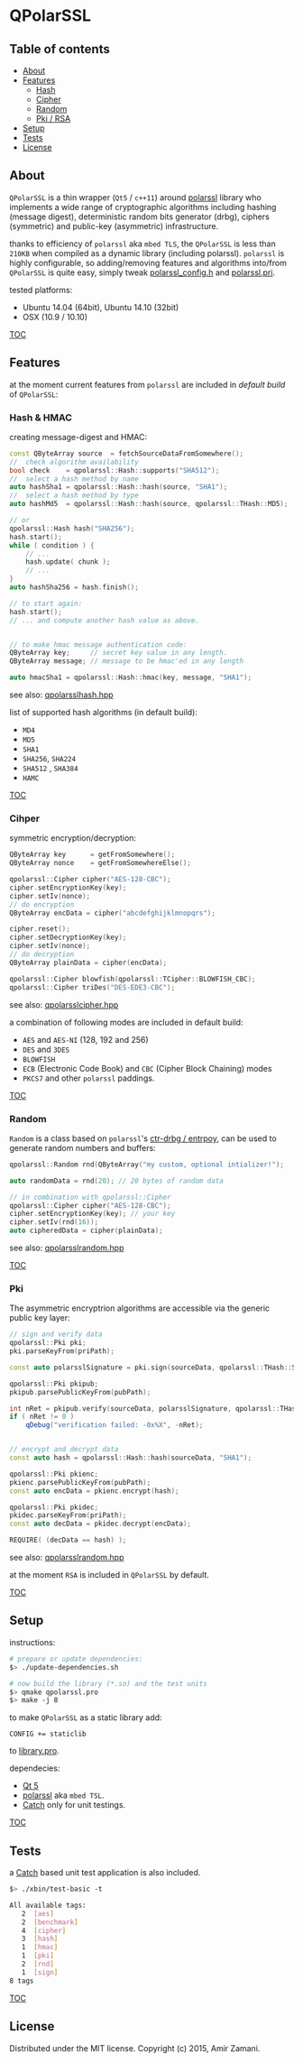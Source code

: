 # QPolarSSL

## Table of contents
- [About](#about)
- [Features](#features)
    - [Hash](#hash)
    - [Cipher](#cipher)
    - [Random](#random)
    - [Pki / RSA](#pki)
- [Setup](#setup)
- [Tests](#tests)
- [License](#license)


## About
`QPolarSSL` is a thin wrapper (`Qt5` / `c++11`) around [polarssl](https://github.com/polarssl/polarssl) library who implements a wide range of cryptographic algorithms including hashing (message digest), deterministic random bits generator (drbg), ciphers (symmetric) and public-key (asymmetric) infrastructure.

thanks to efficiency of `polarssl` aka `mbed TLS`, the `QPolarSSL` is less than `210KB` when compiled as a dynamic library (including polarssl). `polarssl` is highly configurable, so adding/removing features and algorithms into/from `QPolarSSL` is quite easy, simply tweak  [polarssl_config.h](./library/polarssl_config.h) and [polarssl.pri](./library/polarssl.pri).

tested platforms:

 * Ubuntu 14.04 (64bit), Ubuntu 14.10 (32bit)
 * OSX (10.9 / 10.10)

[TOC](#table-of-contents)

## Features
at the moment current features from `polarssl` are included in *default build* of `QPolarSSL`:

### Hash & HMAC
creating message-digest and HMAC:
```cpp
const QByteArray source  = fetchSourceDataFromSomewhere();
//  check algorithm availability
bool check    = qpolarssl::Hash::supports("SHA512");
//  select a hash method by name
auto hashSha1 = qpolarssl::Hash::hash(source, "SHA1");
//  select a hash method by type
auto hashMd5  = qpolarssl::Hash::hash(source, qpolarssl::THash::MD5);

// or
qpolarssl::Hash hash("SHA256");
hash.start();
while ( condition ) {
    // ...
    hash.update( chunk );
    // ...
}
auto hashSha256 = hash.finish();

// to start again:
hash.start();
// ... and compute another hash value as above.


// to make hmac message authentication code:
QByteArray key;     // secret key value in any length.
QByteArray message; // message to be hmac'ed in any length

auto hmacSha1 = qpolarssl::Hash::hmac(key, message, "SHA1");

```
see also: [qpolarsslhash.hpp](./include/qpolarssl/qpolarsslhash.hpp)

list of supported hash algorithms (in default build):

* `MD4`
* `MD5`
* `SHA1`
* `SHA256`, `SHA224`
* `SHA512` , `SHA384`
* `HAMC`

[TOC](#table-of-contents)

### Cihper
symmetric encryption/decryption:
```cpp
QByteArray key      = getFromSomewhere();
QByteArray nonce    = getFromSomewhereElse();

qpolarssl::Cipher cipher("AES-128-CBC");
cipher.setEncryptionKey(key);
cipher.setIv(nonce);
// do encryption
QByteArray encData = cipher("abcdefghijklmnopqrs");

cipher.reset();
cipher.setDecryptionKey(key);
cipher.setIv(nonce);
// do decryption
QByteArray plainData = cipher(encData);

qpolarssl::Cipher blowfish(qpolarssl::TCipher::BLOWFISH_CBC);
qpolarssl::Cipher triDes("DES-EDE3-CBC");
```
see also: [qpolarsslcipher.hpp](./include/qpolarssl/qpolarsslcipher.hpp)

a combination of following modes are included in default build:

* `AES` and `AES-NI` (128, 192 and 256)
* `DES` and `3DES`
* `BLOWFISH`
* `ECB` (Electronic Code Book) and `CBC` (Cipher Block Chaining) modes
* `PKCS7` and other `polarssl` paddings.

[TOC](#table-of-contents)


### Random
`Random` is a class based on `polarssl`'s [ctr-drbg / entrpoy](https://polarssl.org/module-level-design-rng), can be used to generate random numbers and buffers:
```cpp
qpolarssl::Random rnd(QByteArray("my custom, optional intializer!");

auto randomData = rnd(20); // 20 bytes of random data

// in combination with qpolarssl::Cipher
qpolarssl::Cipher cipher("AES-128-CBC");
cipher.setEncryptionKey(key); // your key
cipher.setIv(rnd(16));
auto cipheredData = cipher(plainData);

```
see also: [qpolarsslrandom.hpp](./include/qpolarssl/qpolarsslrandom.hpp)

[TOC](#table-of-contents)


### Pki
The asymmetric encryptrion algorithms are accessible via the generic public key layer:
```cpp
// sign and verify data
qpolarssl::Pki pki;
pki.parseKeyFrom(priPath);

const auto polarsslSignature = pki.sign(sourceData, qpolarssl::THash::SHA1);

qpolarssl::Pki pkipub;
pkipub.parsePublicKeyFrom(pubPath);

int nRet = pkipub.verify(sourceData, polarsslSignature, qpolarssl::THash::SHA1);
if ( nRet != 0 )
    qDebug("verification failed: -0x%X", -nRet);


// encrypt and decrypt data
const auto hash = qpolarssl::Hash::hash(sourceData, "SHA1");

qpolarssl::Pki pkienc;
pkienc.parsePublicKeyFrom(pubPath);
const auto encData = pkienc.encrypt(hash);

qpolarssl::Pki pkidec;
pkidec.parseKeyFrom(priPath);
const auto decData = pkidec.decrypt(encData);

REQUIRE( (decData == hash) );

```
see also: [qpolarsslrandom.hpp](./include/qpolarssl/qpolarsslrandom.hpp)

at the moment `RSA` is included in `QPolarSSL` by default.

[TOC](#table-of-contents)


## Setup
instructions:
```bash
# prepare or update dependencies:
$> ./update-dependencies.sh

# now build the library (*.so) and the test units
$> qmake qpolarssl.pro
$> make -j 8
```

to make `QPolarSSL` as a static library add:
```
CONFIG += staticlib
```
to [library.pro](./library/library.pro).

dependecies:

* [Qt 5](http://www.qt.io/download)
* [polarssl](https://github.com/azadkuh/qpolarssl) aka `mbed TSL`.
* [Catch](https://github.com/philsquared/Catch) only for unit testings.

[TOC](#table-of-contents)


## Tests
a [Catch](https://github.com/philsquared/Catch) based unit test application is also included.
```bash
$> ./xbin/test-basic -t

All available tags:
   2  [aes]
   2  [benchmark]
   4  [cipher]
   3  [hash]
   1  [hmac]
   1  [pki]
   2  [rnd]
   1  [sign]
8 tags
```

[TOC](#table-of-contents)


## License
Distributed under the MIT license. Copyright (c) 2015, Amir Zamani.

